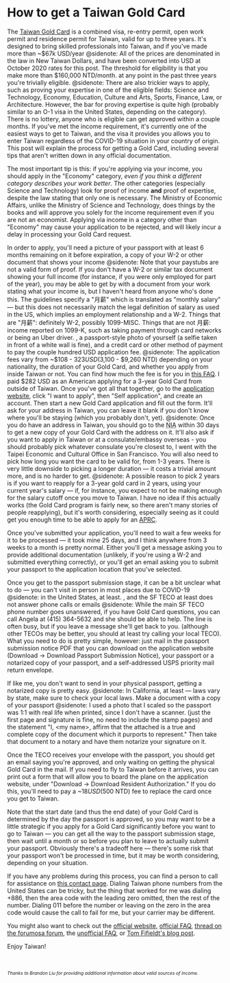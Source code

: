 # How to get a Taiwan Gold Card

The [Taiwan Gold Card](https://taiwangoldcard.com/) is a combined visa, re-entry permit, open work permit and residence permit for Taiwan, valid for up to three years. It's designed to bring skilled professionals into Taiwan, and if you've made more than ~$67k USD/year
@sidenote: All of the prices are denominated in the law in New Taiwan Dollars, and have been converted into USD at October 2020 rates for this post. The threshold for eligibility is that you make more than $160,000 NTD/month.
at any point in the past three years you're trivially eligible.
@sidenote: There are also trickier ways to apply, such as proving your expertise in one of the eligible fields: Science and Technology, Economy, Education, Culture and Arts, Sports, Finance, Law, or Architecture. However, the bar for proving expertise is quite high (probably similar to an O-1 visa in the United States, depending on the category).
There is no lottery, anyone who is eligible can get approved within a couple months.
If you've met the income requirement, it's currently one of the easiest ways to get to Taiwan, and the visa it provides you allows you to enter Taiwan regardless of the COVID-19 situation in your country of origin. This post will explain the process for getting a Gold Card, including several tips that aren't written down in any official documentation.

The most important tip is this: if you're applying via your income, you should apply in the "Economy" category, *even if you think a different category describes your work better*. The other categories (especially Science and Technology) look for proof of income **and** proof of expertise, despite the law stating that only one is necessary. The Ministry of Economic Affairs, unlike the Ministry of Science and Technology, does things by the books and will approve you solely for the income requirement even if you are not an economist. Applying via income in a category other than "Economy" may cause your application to be rejected, and will likely incur a delay in processing your Gold Card request.

In order to apply, you'll need a picture of your passport with at least 6 months remaining on it before expiration, a copy of your W-2 or other document that shows your income
@sidenote: Note that your paystubs are not a valid form of proof. If you don't have a W-2 or similar tax document showing your full income (for instance, if you were only employed for part of the year), you may be able to get by with a document from your work stating what your income is, but I haven't heard from anyone who's done this. The guidelines specify a "月薪" which is translated as "monthly salary" — but this does not necessarily match the legal definition of salary as used in the US, which implies an employment relationship and a W-2. Things that are "月薪": definitely W-2, possibly 1099-MISC. Things that are not 月薪: income reported on 1099-K, such as taking payment through card networks or being an Uber driver.
, a passport-style photo of yourself (a selfie taken in front of a white wall is fine), and a credit card or other method of payment to pay the couple hundred USD application fee.
@sidenote: The application fees vary from ~$108 - $323 USD ($3,100 - $9,260 NTD) depending on your nationality, the duration of your Gold Card, and whether you apply from inside Taiwan or not. You can find how much the fee is for you in [this FAQ](https://foreigntalentact.ndc.gov.tw/en/cp.aspx?n=AC68F9FBABA3F294&s=4D07D9F9F687B542). I paid $282 USD as an American applying for a 3-year Gold Card from outside of Taiwan.
Once you've got all that together, go to the [application website](https://coa.immigration.gov.tw/coa-frontend/four-in-one/entry/golden-card), click "I want to apply", then "Self application", and create an account. Then start a new Gold Card application and fill out the form. It'll ask for your address in Taiwan, you can leave it blank if you don't know where you'll be staying (which you probably don't, yet).
@sidenote: Once you do have an address in Taiwan, you should go to the <abbr title="National Immigration Agency">NIA</abbr> within 30 days to get a new copy of your Gold Card with the address on it.
It'll also ask if you want to apply in Taiwan or at a consulate/embassy overseas - you should probably pick whatever consulate you're closest to, I went with the Taipei Economic and Cultural Office in San Francisco. You will also need to pick how long you want the card to be valid for, from 1-3 years. There is very little downside to picking a longer duration — it costs a trivial amount more, and is no harder to get.
@sidenote: A possible reason to pick 2 years is if you want to reapply for a 3-year gold card in 2 years, using your current year's salary — if, for instance, you expect to not be making enough for the salary cutoff once you move to Taiwan. I have no idea if this actually works (the Gold Card program is fairly new, so there aren't many stories of people reapplying), but it's worth considering, especially seeing as it could get you enough time to be able to apply for an [APRC](https://www.immigration.gov.tw/5475/5478/141465/141808/152932/).

Once you've submitted your application, you'll need to wait a few weeks for it to be processed — it took mine 25 days, and I think anywhere from 3 weeks to a month is pretty normal. Either you'll get a message asking you to provide additional documentation (unlikely, if you're using a W-2 and submitted everything correctly), or you'll get an email asking you to submit your passport to the application location that you've selected.

Once you get to the passport submission stage, it can be a bit unclear what to do — you can't visit in person in most places due to COVID-19
@sidenote: in the United States, at least.
, and the SF TECO at least does not answer phone calls or emails
@sidenote: While the main SF TECO phone number goes unanswered, if you have Gold Card questions, you can call Angela at (415) 364-5632 and she should be able to help. The line is often busy, but if you leave a message she'll get back to you.
(although other TECOs may be better, you should at least try calling your local TECO).
What you need to do is pretty simple, however: just mail in the passport submission notice PDF that you can download on the application website (Download → Download Passport Submission Notice), your passport or a notarized copy of your passport, and a self-addressed USPS priority mail return envelope.

If like me, you don't want to send in your physical passport, getting a notarized copy is pretty easy.
@sidenote: In California, at least — laws vary by state, make sure to check your local laws.
Make a document with a copy of your passport
@sidenote: I used a photo that I scaled so the passport was 1:1 with real life when printed, since I don't have a scanner.
(just the first page and signature is fine, no need to include the stamp pages) and the statement "I, &lt;my name&gt;, affirm that the attached is a true and complete copy of the document which it purports to represent." Then take that document to a notary and have them notarize your signature on it.

Once the TECO receives your envelope with the passport, you should get an email saying you're approved, and only waiting on getting the physical Gold Card in the mail. If you need to fly to Taiwan before it arrives, you can print out a form that will allow you to board the plane on the application website, under "Download → Download Resident Authorization." If you do this, you'll need to pay a ~$18 USD ($500 NTD) fee to replace the card once you get to Taiwan.

Note that the start date (and thus the end date) of your Gold Card is determined by the day the passport is approved, so you may want to be a little strategic if you apply for a Gold Card significantly before you want to go to Taiwan — you can get all the way to the passport submission stage, then wait until a month or so before you plan to leave to actually submit your passport. Obviously there's a tradeoff here — there's some risk that your passport won't be processed in time, but it may be worth considering, depending on your situation.

If you have any problems during this process, you can find a person to call for assistance on [this contact page](https://foreigntalentact.ndc.gov.tw/en/cp.aspx?n=D927ED39BDAE7478&s=DA2F7BC919B77E24). Dialing Taiwan phone numbers from the United States can be tricky, but the thing that worked for me was dialing +886, then the area code with the leading zero omitted, then the rest of the number. Dialing 011 before the number or leaving on the zero in the area code would cause the call to fail for me, but your carrier may be different.

You might also want to check out the [official website](https://foreigntalentact.ndc.gov.tw/en/Content_List.aspx?n=6501F7D3D7CCA8A0), [official FAQ](https://foreigntalentact.ndc.gov.tw/en/cp.aspx?n=AC68F9FBABA3F294&s=4D07D9F9F687B542), [thread on the forumosa forum](https://tw.forumosa.com/t/employment-gold-card-for-some-foreigners/159653), the [unofficial FAQ](https://taiwangoldcard.com/application-faq/), or [Tom Fifieldt's blog post](http://blog.tomfifield.net/2018/05/how-to-apply-for-taiwans-immigration.html).

Enjoy Taiwan!

<br><br>
<i style="font-size:75%">Thanks to Brandon Liu for providing additional information about valid sources of income.</i>
